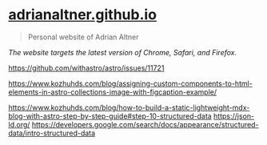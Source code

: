 # [adrianaltner.github.io](https://adrianaltner.github.io)

> Personal website of Adrian Altner

*The website targets the latest version of Chrome, Safari, and Firefox.*



https://github.com/withastro/astro/issues/11721


https://www.kozhuhds.com/blog/assigning-custom-components-to-html-elements-in-astro-collections-image-with-figcaption-example/

https://www.kozhuhds.com/blog/how-to-build-a-static-lightweight-mdx-blog-with-astro-step-by-step-guide#step-10-structured-data
https://json-ld.org/
https://developers.google.com/search/docs/appearance/structured-data/intro-structured-data
